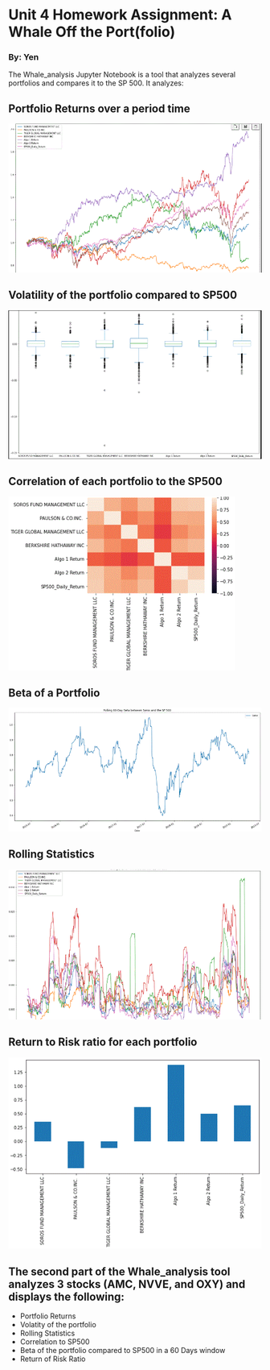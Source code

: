 # Unit 4 Homework Assignment: A Whale Off the Port(folio)
### By: Yen
The Whale_analysis Jupyter Notebook is a tool that analyzes several portfolios and
compares it to the SP 500. It analyzes:

## Portfolio Returns over a period time
![Cumulative](https://github.com/yenla9/python-homework/blob/main/Starter_Code/cumulative%20returns.GIF)
## Volatility of the portfolio compared to SP500
![box](https://github.com/yenla9/python-homework/blob/main/Starter_Code/box.GIF)
## Correlation of each portfolio to the SP500
![corr](https://github.com/yenla9/python-homework/blob/main/Starter_Code/corr.GIF)
## Beta of a Portfolio
![Beta](https://github.com/yenla9/python-homework/blob/main/Starter_Code/Beta%20Soros.GIF)
## Rolling Statistics
![Rolling Window](https://github.com/yenla9/python-homework/blob/main/Starter_Code/rolling%20window.GIF)
## Return to Risk ratio for each portfolio
![Sharpe Ratios](https://github.com/yenla9/python-homework/blob/main/Starter_Code/sharpe%20ratios.GIF)

## The second part of the Whale_analysis tool analyzes 3 stocks (AMC, NVVE, and OXY) and displays the following:
* Portfolio Returns
* Volatity of the portfolio
* Rolling Statistics
* Correlation to SP500
* Beta of the portfolio compared to SP500 in a 60 Days window
* Return of Risk Ratio 
